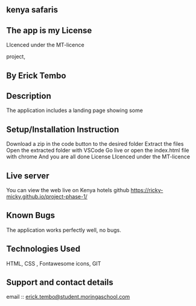 ## kenya safaris

## The app is my License
LIcenced under the MT-licence

project, 

## By Erick Tembo

## Description
The application includes a landing page showing some 

## Setup/Installation Instruction
Download a zip in the code button to the desired folder
Extract the files
Open the extracted folder with VSCode
Go live or open the index.html file with chrome
And you are all done
License
LIcenced under the MT-licence


## Live server
You can view the web live on Kenya hotels 
github https://ricky-micky.github.io/project-phase-1/
## Known Bugs
The application works perfectly well, no bugs.

## Technologies Used
HTML, CSS , Fontawesome icons, GIT

## Support and contact details
email :: erick.tembo@student.moringaschool.com
